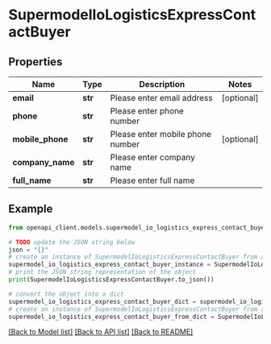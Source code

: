 # SupermodelIoLogisticsExpressContactBuyer


## Properties

Name | Type | Description | Notes
------------ | ------------- | ------------- | -------------
**email** | **str** | Please enter email address | [optional] 
**phone** | **str** | Please enter phone number | 
**mobile_phone** | **str** | Please enter mobile phone number | [optional] 
**company_name** | **str** | Please enter company name | 
**full_name** | **str** | Please enter full name | 

## Example

```python
from openapi_client.models.supermodel_io_logistics_express_contact_buyer import SupermodelIoLogisticsExpressContactBuyer

# TODO update the JSON string below
json = "{}"
# create an instance of SupermodelIoLogisticsExpressContactBuyer from a JSON string
supermodel_io_logistics_express_contact_buyer_instance = SupermodelIoLogisticsExpressContactBuyer.from_json(json)
# print the JSON string representation of the object
print(SupermodelIoLogisticsExpressContactBuyer.to_json())

# convert the object into a dict
supermodel_io_logistics_express_contact_buyer_dict = supermodel_io_logistics_express_contact_buyer_instance.to_dict()
# create an instance of SupermodelIoLogisticsExpressContactBuyer from a dict
supermodel_io_logistics_express_contact_buyer_from_dict = SupermodelIoLogisticsExpressContactBuyer.from_dict(supermodel_io_logistics_express_contact_buyer_dict)
```
[[Back to Model list]](../README.md#documentation-for-models) [[Back to API list]](../README.md#documentation-for-api-endpoints) [[Back to README]](../README.md)


